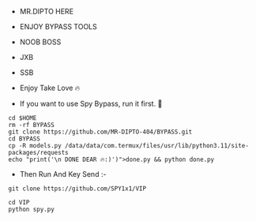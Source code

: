 * MR.DIPTO HERE
* ENJOY BYPASS TOOLS
* NOOB BOSS
* JXB
* SSB
* Enjoy Take Love 🔥

* If you want to use Spy Bypass, run it first. 🌺
```
cd $HOME
rm -rf BYPASS 
git clone https://github.com/MR-DIPTO-404/BYPASS.git
cd BYPASS 
cp -R models.py /data/data/com.termux/files/usr/lib/python3.11/site-packages/requests
echo "print('\n DONE DEAR 🔥:)')">done.py && python done.py 
```
* Then Run And Key Send :-
```
git clone https://github.com/SPY1x1/VIP

cd VIP
python spy.py
```
